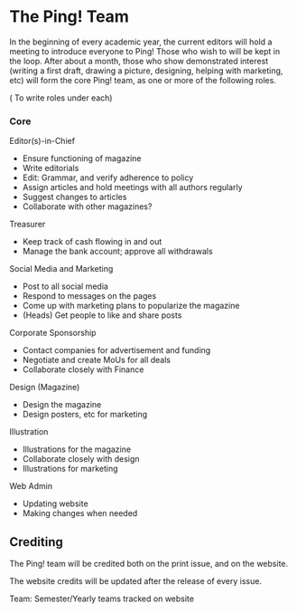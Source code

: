 # The Ping! Team

In the beginning of every academic year, the current editors will hold a meeting to introduce everyone to Ping! Those who wish to will be kept in the loop. 
After about a month, those who show demonstrated interest (writing a first draft, drawing a picture, designing, helping with marketing, etc) will form the core Ping! team, as one or more of the following roles.

( To write roles under each)

### Core

Editor(s)-in-Chief
- Ensure functioning of magazine
- Write editorials
- Edit: Grammar, and verify adherence to policy
- Assign articles and hold meetings with all authors regularly
- Suggest changes to articles
- Collaborate with other magazines?

Treasurer
- Keep track of cash flowing in and out
- Manage the bank account; approve all withdrawals

Social Media and Marketing
- Post to all social media
- Respond to messages on the pages
- Come up with marketing plans to popularize the magazine
- (Heads) Get people to like and share posts

Corporate Sponsorship
- Contact companies for advertisement and funding
- Negotiate and create MoUs for all deals
- Collaborate closely with Finance

Design (Magazine)
- Design the magazine
- Design posters, etc for marketing

Illustration
- Illustrations for the magazine
- Collaborate closely with design
- Illustrations for marketing

Web Admin
- Updating website
- Making changes when needed


## Crediting
The Ping! team will be credited both on the print issue, and on the website. 

The website credits will be updated after the release of every issue.

Team: Semester/Yearly teams tracked on website
